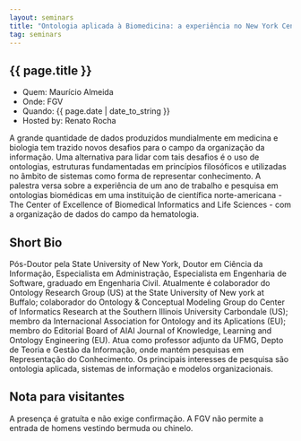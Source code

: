 ```yaml
---
layout: seminars
title: "Ontologia aplicada à Biomedicina: a experiência no New York Center of Excellence in Bioinformatics &amp; Life Siences"
tag: seminars
---
```


## {{ page.title }}

- Quem: Maurício Almeida 
- Onde: FGV
- Quando: {{ page.date | date_to_string }}
- Hosted by: Renato Rocha

A grande quantidade de dados produzidos mundialmente em medicina e
biologia tem trazido novos desafios para o campo da organização da
informação. Uma alternativa para lidar com tais desafios é o uso de
ontologias, estruturas fundamentadas em princípios filosóficos e
utilizadas no âmbito de sistemas como forma de representar
conhecimento. A palestra versa sobre a experiência de um ano de
trabalho e pesquisa em ontologias biomédicas em uma instituição de
científica norte-americana - The Center of Excellence of Biomedical
Informatics and Life Sciences - com a organização de dados do campo da
hematologia.

## Short Bio

Pós-Doutor pela State University of New York, Doutor em Ciência da
Informação, Especialista em Administração, Especialista em Engenharia
de Software, graduado em Engenharia Civil. Atualmente é colaborador do
Ontology Research Group (US) at the State University of New york at
Buffalo; colaborador do Ontology & Conceptual Modeling Group do Center
of Informatics Research at the Southern Illinois University Carbondale
(US); membro da Internacional Association for Ontology and its
Aplications (EU); membro do Editorial Board of AIAI Journal of
Knowledge, Learning and Ontology Engineering (EU). Atua como professor
adjunto da UFMG, Depto de Teoria e Gestão da Informação, onde mantém
pesquisas em Representação do Conhecimento. Os principais interesses
de pesquisa são ontologia aplicada, sistemas de informação e modelos
organizacionais.

## Nota para visitantes

A presença é gratuíta e não exige confirmação. A FGV não permite a
entrada de homens vestindo bermuda ou chinelo.

